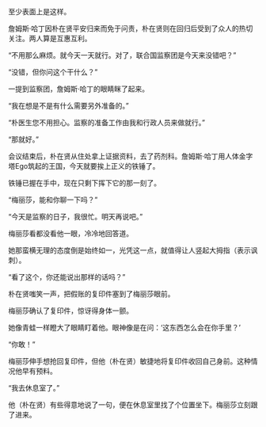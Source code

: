 至少表面上是这样。

詹姆斯·哈丁因朴在贤平安归来而免于问责，朴在贤则在回归后受到了众人的热切关注。两人算是互惠互利。

“不用那么麻烦。就今天一天就行。对了，联合国监察团是今天来没错吧？”

“没错，但你问这个干什么？”

一提到监察团，詹姆斯·哈丁的眼睛眯了起来。

“我在想是不是有什么需要另外准备的。”

“朴医生您不用担心。监察的准备工作由我和行政人员来做就行。”

“那就好。”

会议结束后，朴在贤从住处拿上证据资料，去了药剂科。詹姆斯·哈丁用人体金字塔Ego筑起的王国，今天就要挨上正义的铁锤了。

铁锤已握在手中，现在只剩下挥下它的那一刻了。

“梅丽莎，能和你聊一下吗？”

“今天是监察的日子，我很忙。明天再说吧。”

梅丽莎看都没看他一眼，冷冷地回答道。

她那蛮横无理的态度倒是始终如一，光凭这一点，就值得让人竖起大拇指（表示讽刺）。

“看了这个，你还能说出那样的话吗？”

朴在贤嗤笑一声，把假账的复印件塞到了梅丽莎眼前。

梅丽莎确认了复印件，惊讶得身体一颤。

她像青蛙一样瞪大了眼睛盯着他。眼神像是在问：‘这东西怎么会在你手里？’

“你敢！”

梅丽莎伸手想抢回复印件，但他（朴在贤）敏捷地将复印件收回自己身前。这种情况他早有预料。

“我去休息室了。”

他（朴在贤）有些得意地说了一句，便在休息室里找了个位置坐下。梅丽莎立刻跟了进来。